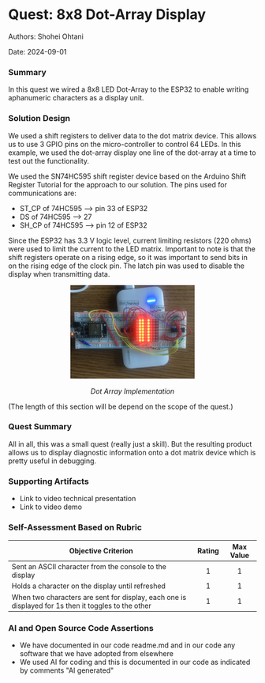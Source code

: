 # Quest: 8x8 Dot-Array Display 

Authors: Shohei Ohtani

Date: 2024-09-01

### Summary

In this quest we wired a 8x8 LED Dot-Array to the ESP32
to enable writing aphanumeric characters as a display unit.


### Solution Design

We used a shift registers to deliver data to the dot matrix device.
This allows us to use 3 GPIO pins on the
micro-controller to control 64 LEDs. In this example, we used the
dot-array display one line of the dot-array at a time to test out the
functionality.

We used the SN74HC595 shift register device based on
the Arduino Shift Register Tutorial for the approach
to our solution.  The pins used for communications are:

- ST_CP of 74HC595 --> pin 33 of ESP32
- DS of 74HC595 --> 27
- SH_CP of 74HC595 --> pin 12 of ESP32

Since the ESP32 has 3.3 V logic level, current limiting resistors (220
ohms) were used to limit the current to the LED matrix.  Important to
note is that the shift registers operate on a rising edge, so it was
important to send bits in on the rising edge of the clock pin. The
latch pin was used to disable the display when transmitting data.

<p align="center">
<img src="/docs/images/dot-array.jpg" width="50%">
</p>
<p align="center">
<i>Dot Array Implementation</i>
</p>


(The length of this section will be depend on the scope of the quest.)

### Quest Summary

All in all, this was a small quest (really just a skill). But the
resulting product allows us to display diagnostic information onto a
dot matrix device which is pretty useful in debugging.

### Supporting Artifacts
- Link to video technical presentation
- Link to video demo 

### Self-Assessment Based on Rubric


| Objective Criterion | Rating | Max Value  | 
|---------------------------------------------|:-----------:|:---------:|
| Sent an ASCII character from the console to the display | 1 |  1     | 
| Holds a character on the display until refreshed | 1 |  1     | 
| When two characters are sent for display, each one is displayed for 1s then it toggles to the other | 1 |  1     | 

### AI and Open Source Code Assertions

- We have documented in our code readme.md and in our code any software that we have adopted from elsewhere
- We used AI for coding and this is documented in our code as indicated by comments "AI generated" 
